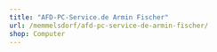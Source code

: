 ```yaml
---
title: "AFD-PC-Service.de Armin Fischer"
url: /memmelsdorf/afd-pc-service-de-armin-fischer/
shop: Computer
---
```

